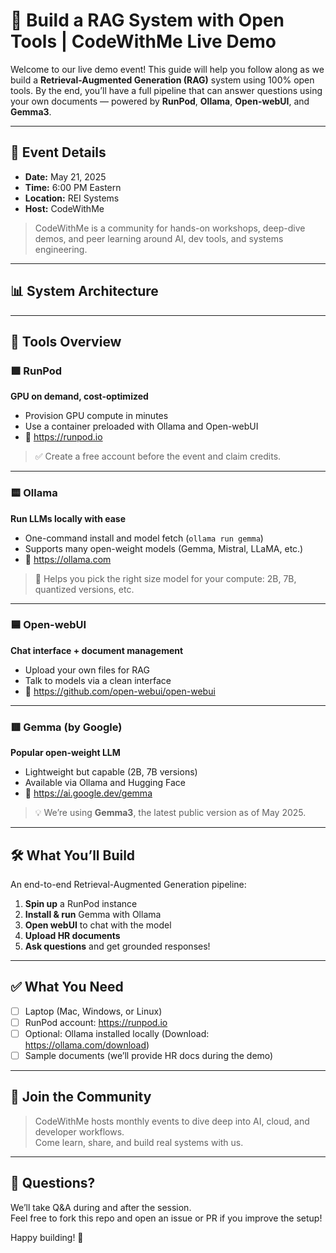 # 🧠 Build a RAG System with Open Tools | CodeWithMe Live Demo

Welcome to our live demo event! This guide will help you follow along as we build a **Retrieval-Augmented Generation (RAG)** system using 100% open tools. By the end, you’ll have a full pipeline that can answer questions using your own documents — powered by **RunPod**, **Ollama**, **Open-webUI**, and **Gemma3**.

---

## 📅 Event Details

- **Date:** May 21, 2025  
- **Time:** 6:00 PM Eastern  
- **Location:** REI Systems  
- **Host:** CodeWithMe  

> CodeWithMe is a community for hands-on workshops, deep-dive demos, and peer learning around AI, dev tools, and systems engineering.

---

## 📊 System Architecture

---

## 🧰 Tools Overview

### 🟩 RunPod
**GPU on demand, cost-optimized**

- Provision GPU compute in minutes  
- Use a container preloaded with Ollama and Open-webUI  
- 🔗 https://runpod.io

> ✅ Create a free account before the event and claim credits.

---

### 🟨 Ollama
**Run LLMs locally with ease**

- One-command install and model fetch (`ollama run gemma`)  
- Supports many open-weight models (Gemma, Mistral, LLaMA, etc.)  
- 🔗 https://ollama.com

> 🎯 Helps you pick the right size model for your compute: 2B, 7B, quantized versions, etc.

---

### 🟦 Open-webUI
**Chat interface + document management**

- Upload your own files for RAG  
- Talk to models via a clean interface  
- 🔗 https://github.com/open-webui/open-webui

---

### 🟥 Gemma (by Google)
**Popular open-weight LLM**

- Lightweight but capable (2B, 7B versions)  
- Available via Ollama and Hugging Face  
- 🔗 https://ai.google.dev/gemma

> 💡 We’re using **Gemma3**, the latest public version as of May 2025.

---

## 🛠 What You’ll Build

An end-to-end Retrieval-Augmented Generation pipeline:

1. **Spin up** a RunPod instance
2. **Install & run** Gemma with Ollama
3. **Open webUI** to chat with the model
4. **Upload HR documents**
5. **Ask questions** and get grounded responses!

---

## ✅ What You Need

- [ ] Laptop (Mac, Windows, or Linux)
- [ ] RunPod account: https://runpod.io
- [ ] Optional: Ollama installed locally (Download: https://ollama.com/download)
- [ ] Sample documents (we’ll provide HR docs during the demo)

---

## 🤝 Join the Community

> CodeWithMe hosts monthly events to dive deep into AI, cloud, and developer workflows.  
> Come learn, share, and build real systems with us.

---

## 🙋 Questions?

We’ll take Q&A during and after the session.  
Feel free to fork this repo and open an issue or PR if you improve the setup!

Happy building! 🚀
